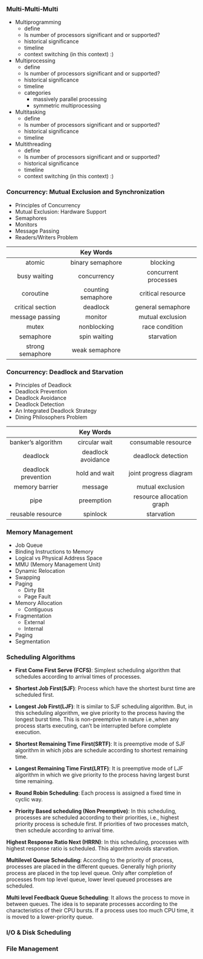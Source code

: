 ### Multi-Multi-Multi
  - Multiprogramming
    - define
    - Is number of processors significant and or supported?
    - historical significance
    - timeline
    - context switching (in this context) :)
  - Multiprocessing
    - define
    - Is number of processors significant and or supported?
    - historical significance
    - timeline
    - categories
      - massively parallel processing
      - symmetric multiprocessing
  - Multitasking
    - define
    - Is number of processors significant and or supported?
    - historical significance
    - timeline
  - Multithreading
    - define
    - Is number of processors significant and or supported?
    - historical significance
    - timeline
    - context switching (in this context) :)


### Concurrency: Mutual Exclusion and Synchronization
- Principles of Concurrency
- Mutual Exclusion: Hardware Support
- Semaphores 
- Monitors 
- Message Passing 
- Readers/Writers Problem 

|                  |     Key Words      |                      |
|:----------------:|:------------------:|:--------------------:|
|      atomic      |  binary semaphore  |       blocking       |
|   busy waiting   |    concurrency     | concurrent processes |
|    coroutine     | counting semaphore |  critical resource   |
| critical section |      deadlock      |  general semaphore   |
| message passing  |      monitor       |   mutual exclusion   |
|      mutex       |    nonblocking     |    race condition    |
|    semaphore     |    spin waiting    |      starvation      |
| strong semaphore |   weak semaphore   |                      |

### Concurrency: Deadlock and Starvation

- Principles of Deadlock
- Deadlock Prevention
- Deadlock Avoidance
- Deadlock Detection
- An Integrated Deadlock Strategy
- Dining Philosophers Problem

|                     |     Key Words      |                           |
|:-------------------:|:------------------:|:-------------------------:|
| banker’s algorithm  |   circular wait    |    consumable resource    |
|      deadlock       | deadlock avoidance |    deadlock detection     |
| deadlock prevention |   hold and wait    |  joint progress diagram   |
|   memory barrier    |      message       |     mutual exclusion      |
|        pipe         |     preemption     | resource allocation graph |
|  reusable resource  |      spinlock      |        starvation         |

### Memory Management
- Job Queue
- Binding Instructions to Memory
- Logical vs Physical Address Space
- MMU (Memory Management Unit)
- Dynamic Relocation
- Swapping
- Paging
  - Dirty Bit
  - Page Fault
- Memory Allocation
  - Contiguous
- Fragmentation
    - External
    - Internal
- Paging
- Segmentation

### Scheduling Algorithms

- **First Come First Serve (FCFS)**: Simplest scheduling algorithm that schedules according to arrival times of processes.

- **Shortest Job First(SJF)**: Process which have the shortest burst time are scheduled first.

- **Longest Job First(LJF)**: It is similar to SJF scheduling algorithm. But, in this scheduling algorithm, we give priority to the process having the longest burst time. This is non-preemptive in nature i.e.,when any process starts executing, can’t be interrupted before complete execution.

- **Shortest Remaining Time First(SRTF)**: It is preemptive mode of SJF algorithm in which jobs are schedule according to shortest remaining time.

- **Longest Remaining Time First(LRTF)**: It is preemptive mode of LJF algorithm in which we give priority to the process having largest burst time remaining.

- **Round Robin Scheduling**: Each process is assigned a fixed time in cyclic way.

- **Priority Based scheduling (Non Preemptive)**: In this scheduling, processes are scheduled according to their priorities, i.e., highest priority process is schedule first. If priorities of two processes match, then schedule according to arrival time.

**Highest Response Ratio Next (HRRN)**: In this scheduling, processes with highest response ratio is scheduled. This algorithm avoids starvation.

**Multilevel Queue Scheduling**: According to the priority of process, processes are placed in the different queues. Generally high priority process are placed in the top level queue. Only after completion of processes from top level queue, lower level queued processes are scheduled.

**Multi level Feedback Queue Scheduling**: It allows the process to move in between queues. The idea is to separate processes according to the characteristics of their CPU bursts. If a process uses too much CPU time, it is moved to a lower-priority queue.
  
### I/O & Disk Scheduling
  
### File Management
